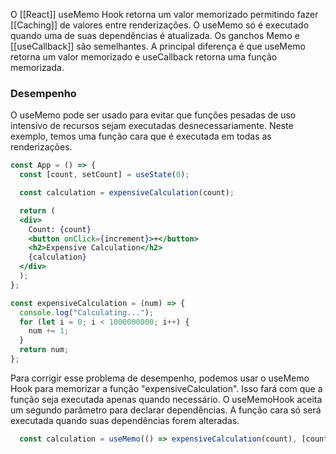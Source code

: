 O [[React]] useMemo Hook retorna um valor memorizado permitindo fazer [[Caching]] de valores entre renderizações.
O useMemo só é executado quando uma de suas dependências é atualizada.
Os ganchos Memo e [[useCallback]] são semelhantes. A principal diferença é que useMemo retorna um valor memorizado e useCallback retorna uma função memorizada. 
### Desempenho
O useMemo pode ser usado para evitar que funções pesadas de uso intensivo de recursos sejam executadas desnecessariamente.
Neste exemplo, temos uma função cara que é executada em todas as renderizações.
```jsx
const App = () => {
  const [count, setCount] = useState(0);

  const calculation = expensiveCalculation(count);

  return (
  <div>
	Count: {count}
	<button onClick={increment}>+</button>
	<h2>Expensive Calculation</h2>
	{calculation}
  </div>
  );
};

const expensiveCalculation = (num) => {
  console.log("Calculating...");
  for (let i = 0; i < 1000000000; i++) {
    num += 1;
  }
  return num;
};
```

Para corrigir esse problema de desempenho, podemos usar o useMemo Hook para memorizar a função "expensiveCalculation". Isso fará com que a função seja executada apenas quando necessário.
O useMemoHook aceita um segundo parâmetro para declarar dependências. A função cara só será executada quando suas dependências forem alteradas.
```jsx
  const calculation = useMemo(() => expensiveCalculation(count), [count]);
```